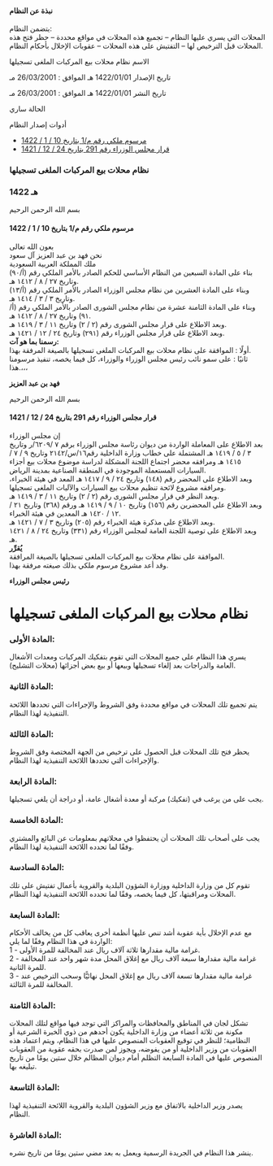 #### نبذة عن النظام

يتضمن النظام:  
المحلات التي يسري عليها النظام – تجميع هذه المحلات في مواقع محددة – حظر فتح هذه المحلات قبل الترخيص لها – التفتيش على هذه المحلات – عقوبات الإخلال بأحكام النظام. 

  



الاسم نظام محلات بيع المركبات الملغى تسجيلها

تاريخ الإصدار 1422/01/01 هـ الموافق : 26/03/2001 مـ

تاريخ النشر 1422/01/01 هـ الموافق : 26/03/2001 مـ 

الحالة ساري

أدوات إصدار النظام

  * [مرسوم ملكي رقم م/1 بتاريخ 10 / 1 / 1422](/BoeLaws/Laws/Viewer/a6bbddc1-35f5-4043-bf17-6553a9e9f911?lawId=cf510039-d022-421f-9901-a9a700f1a8a0)
  * [قرار مجلس الوزراء رقم 291 بتاريخ 24 / 12 / 1421](/BoeLaws/Laws/Viewer/ce65a4fb-6e0e-46e7-9184-3c9736e3952e?lawId=cf510039-d022-421f-9901-a9a700f1a8a0)




### نظام محلات بيع المركبات الملغى تسجيلها

### 1422 هـ

بسم الله الرحمن الرحيم

#### مرسوم ملكي رقم م/1 بتاريخ 10 / 1 / 1422

بعون الله تعالى  
نحن فهد بن عبد العزيز آل سعود   
ملك المملكة العربية السعودية  
بناء على المادة السبعين من النظام الأساسي للحكم الصادر بالأمر الملكي رقم (أ/٩٠) وتاريخ ٢٧ / ٨ / ١٤١٢ هـ.  
وبناء على المادة العشرين من نظام مجلس الوزراء الصادر بالأمر الملكي رقم (أ/١٣) وتاريخ ٣ / ٣ / ١٤١٤ هـ.  
وبناء على المادة الثامنة عشرة من نظام مجلس الشورى الصادر بالأمر الملكي رقم (أ/٩١) وتاريخ ٢٧ / ٨ / ١٤١٢ هـ.  
وبعد الاطلاع على قرار مجلس الشورى رقم (٢ / ٢) وتاريخ ١١ / ٣ / ١٤١٩ هـ.  
وبعد الاطلاع على قرار مجلس الوزراء رقم (٢٩١) وتاريخ ٢٤ / ١٢ / ١٤٢١ هـ.  
**رسمنا بما هو آت:**  
أولًا : الموافقة على نظام محلات بيع المركبات الملغى تسجيلها بالصيغة المرفقة بهذا.  
ثانيًا : على سمو نائب رئيس مجلس الوزراء والوزراء، كل فيما يخصه، تنفيذ مرسومنا هذا.،،،

**فهد بن عبد العزيز**

بسم الله الرحمن الرحيم

#### قرار مجلس الوزراء رقم 291 بتاريخ 24 / 12 / 1421

إن مجلس الوزراء   
بعد الاطلاع على المعاملة الواردة من ديوان رئاسة مجلس الوزراء برقم ٧ /٦٢٠٩/ر وتاريخ ٣ / ٥ / ١٤١٩ هـ المشتملة على خطاب وزارة الداخلية رقم١٦/س/٢١٤٢ وتاريخ ٩ / ٧ / ١٤١٥ هـ ومرافقه محضر اجتماع اللجنة المشكلة لدراسة موضوع محلات بيع أجزاء السيارات المستعملة الموجودة في المنطقة الصناعية بمدينة الرياض.  
وبعد الاطلاع على المحضر رقم (١٤٨) وتاريخ ٢٤ / ٩ / ١٤١٧ هـ المعد في هيئة الخبراء، ومرافقه مشروع لائحة تنظيم محلات بيع السيارات والآليات الملغى تسجيلها.  
وبعد النظر في قرار مجلس الشورى رقم (٢ / ٢) وتاريخ ١١ / ٣ / ١٤١٩ هـ.  
وبعد الاطلاع على المحضرين رقم (١٥٦) وتاريخ ١٠ / ٩ / ١٤١٩ هـ ورقم (٣٦٨) وتاريخ ٢١ / ١٢ / ١٤٢٠ هـ المعدين في هيئة الخبراء.  
وبعد الاطلاع على مذكرة هيئة الخبراء رقم (٢٠٥) وتاريخ ٣ / ٧ / ١٤٢١ هـ.  
وبعد الاطلاع على توصية اللجنة العامة لمجلس الوزراء رقم (٣٣١) وتاريخ ٢٤ / ٨ / ١٤٢١ هـ.  
**يُقرِّر**  
الموافقة على نظام محلات بيع المركبات الملغى تسجيلها بالصيغة المرافقة.  
وقد أعد مشروع مرسوم ملكي بذلك صيغته مرفقة بهذا.

**رئيس مجلس الوزراء**

# نظام محلات بيع المركبات الملغى تسجيلها

### المادة الأولى: 

يسري هذا النظام على جميع المحلات التي تقوم بتفكيك المركبات ومعدات الأشغال العامة والدراجات بعد إلغاء تسجيلها وبيعها أو بيع بعض أجزائها (محلات التشليح). 

### المادة الثانية: 

يتم تجميع تلك المحلات في مواقع محددة وفق الشروط والإجراءات التي تحددها اللائحة التنفيذية لهذا النظام. 

### المادة الثالثة: 

يحظر فتح تلك المحلات قبل الحصول على ترخيص من الجهة المختصة وفق الشروط والإجراءات التي تحددها اللائحة التنفيذية لهذا النظام. 

### المادة الرابعة: 

يجب على من يرغب في (تفكيك) مركبة أو معدة أشغال عامة، أو دراجة أن يلغي تسجيلها. 

### المادة الخامسة: 

يجب على أصحاب تلك المحلات أن يحتفظوا في محلاتهم بمعلومات عن البائع والمشتري وفقًا لما تحدده  اللائحة التنفيذية  لهذا النظام. 

### المادة السادسة: 

تقوم كل من  وزارة الداخلية  ووزارة الشؤون البلدية والقروية  بأعمال تفتيش على تلك المحلات ومراقبتها، كل فيما يخصه، وفقًا لما تحدده  اللائحة التنفيذية  لهذا النظام. 

### المادة السابعة: 

مع عدم الإخلال بأية عقوبة أشد تنص عليها أنظمة أخرى يعاقب كل من يخالف الأحكام الواردة في هذا النظام وفقًا لما يلي:   
1 - غرامة مالية مقدارها ثلاثة آلاف ريال عند المخالفة للمرة الأولى.  
2 - غرامة مالية مقدارها سبعة آلاف ريال مع إغلاق المحل مدة شهر واحد عند المخالفة للمرة الثانية.  
3 - غرامة مالية مقدارها تسعة آلاف ريال مع إغلاق المحل نهائيًّا وسحب الترخيص عند المخالفة للمرة الثالثة. 

### المادة الثامنة: 

تشكل لجان في المناطق والمحافظات والمراكز التي توجد فيها مواقع لتلك المحلات مكونة من ثلاثة أعضاء من وزارة الداخلية يكون أحدهم من ذوي الخبرة الشرعية أو النظامية؛ للنظر في توقيع العقوبات المنصوص عليها في هذا النظام، ويتم اعتماد هذه العقوبات من وزير الداخلية أو من يفوضه، ويجوز لمن صدرت بحقه عقوبة من العقوبات المنصوص عليها في المادة السابعة التظلم أمام ديوان المظالم خلال ستين يومًا من تاريخ تبليغه بها. 

### المادة التاسعة: 

يصدر  وزير الداخلية  بالاتفاق مع  وزير الشؤون البلدية والقروية  اللائحة التنفيذية  لهذا النظام. 

### المادة العاشرة: 

ينشر هذا النظام في الجريدة الرسمية ويعمل به بعد مضي ستين يومًا من تاريخ نشره. 
